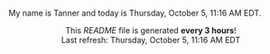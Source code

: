 My name is Tanner and today is Thursday, October 5, 11:16 AM EDT.

<p align="center">This <i>README</i> file is generated <b>every 3 hours</b>!</br>Last refresh: Thursday, October 5, 11:16 AM EDT<br /></p>

